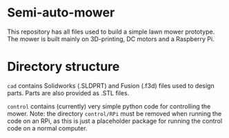 # Semi-auto-mower

This repository has all files used to build a simple lawn mower prototype.
The mower is built mainly on 3D-printing, DC motors and a Raspberry Pi.

# Directory structure

`cad` contains Solidworks (.SLDPRT) and Fusion (.f3d) files used to design parts.
Parts are also provided as .STL files.

`control` contains (currently) very simple python code for controlling the mower.
Note: the directory `control/RPi` must be removed when running the code on an RPi,
as this is just a placeholder package for running the control code on a normal
computer.
